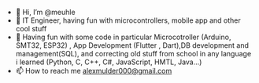 - 👋 Hi, I’m @meuhle
- 👀 IT Engineer,  having fun with microcontrollers, mobile app and other cool stuff
- 🌱 Having fun with some code in particular Microcotroller (Arduino, SMT32, ESP32) , App Development (Flutter , Dart),DB development and management(SQL),  and correcting old stuff from school in any language i learned (Python, C, C++, C#, JavaScript, HMTL, Java...)
- 📫 How to reach me alexmulder000@gmail.com

<!---
meuhle/meuhle is a ✨ special ✨ repository because its `README.md` (this file) appears on your GitHub profile.
You can click the Preview link to take a look at your changes.
--->
